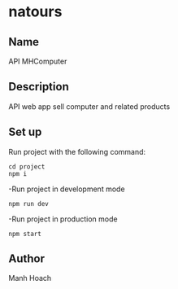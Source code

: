 # natours

## Name
API MHComputer

## Description
API web app sell computer and related products


## Set up

Run project with the following command:
````
cd project
npm i
````
-Run project in development mode
````
npm run dev
````
-Run project in production mode
```
npm start
```


## Author
Manh Hoach




